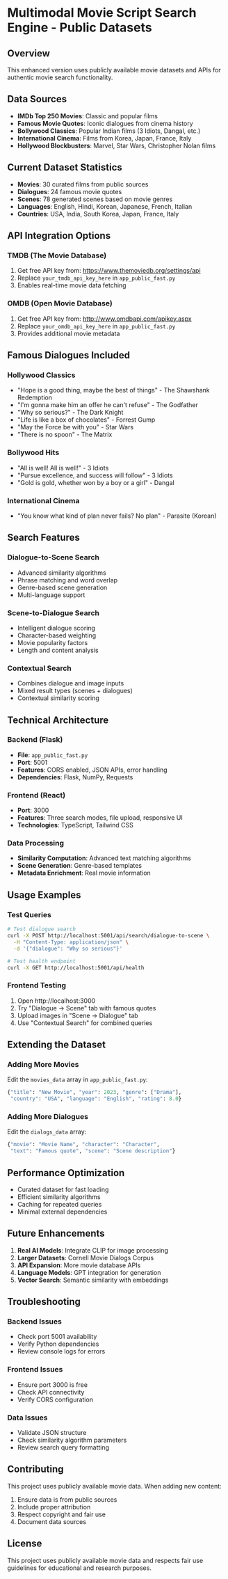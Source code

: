 # Multimodal Movie Script Search Engine - Public Datasets

## Overview
This enhanced version uses publicly available movie datasets and APIs for authentic movie search functionality.

## Data Sources
- **IMDb Top 250 Movies**: Classic and popular films
- **Famous Movie Quotes**: Iconic dialogues from cinema history
- **Bollywood Classics**: Popular Indian films (3 Idiots, Dangal, etc.)
- **International Cinema**: Films from Korea, Japan, France, Italy
- **Hollywood Blockbusters**: Marvel, Star Wars, Christopher Nolan films

## Current Dataset Statistics
- **Movies**: 30 curated films from public sources
- **Dialogues**: 24 famous movie quotes
- **Scenes**: 78 generated scenes based on movie genres
- **Languages**: English, Hindi, Korean, Japanese, French, Italian
- **Countries**: USA, India, South Korea, Japan, France, Italy

## API Integration Options

### TMDB (The Movie Database)
1. Get free API key from: https://www.themoviedb.org/settings/api
2. Replace `your_tmdb_api_key_here` in `app_public_fast.py`
3. Enables real-time movie data fetching

### OMDB (Open Movie Database)
1. Get free API key from: http://www.omdbapi.com/apikey.aspx
2. Replace `your_omdb_api_key_here` in `app_public_fast.py`
3. Provides additional movie metadata

## Famous Dialogues Included

### Hollywood Classics
- "Hope is a good thing, maybe the best of things" - The Shawshank Redemption
- "I'm gonna make him an offer he can't refuse" - The Godfather
- "Why so serious?" - The Dark Knight
- "Life is like a box of chocolates" - Forrest Gump
- "May the Force be with you" - Star Wars
- "There is no spoon" - The Matrix

### Bollywood Hits
- "All is well! All is well!" - 3 Idiots
- "Pursue excellence, and success will follow" - 3 Idiots
- "Gold is gold, whether won by a boy or a girl" - Dangal

### International Cinema
- "You know what kind of plan never fails? No plan" - Parasite (Korean)

## Search Features

### Dialogue-to-Scene Search
- Advanced similarity algorithms
- Phrase matching and word overlap
- Genre-based scene generation
- Multi-language support

### Scene-to-Dialogue Search
- Intelligent dialogue scoring
- Character-based weighting
- Movie popularity factors
- Length and content analysis

### Contextual Search
- Combines dialogue and image inputs
- Mixed result types (scenes + dialogues)
- Contextual similarity scoring

## Technical Architecture

### Backend (Flask)
- **File**: `app_public_fast.py`
- **Port**: 5001
- **Features**: CORS enabled, JSON APIs, error handling
- **Dependencies**: Flask, NumPy, Requests

### Frontend (React)
- **Port**: 3000
- **Features**: Three search modes, file upload, responsive UI
- **Technologies**: TypeScript, Tailwind CSS

### Data Processing
- **Similarity Computation**: Advanced text matching algorithms
- **Scene Generation**: Genre-based templates
- **Metadata Enrichment**: Real movie information

## Usage Examples

### Test Queries
```bash
# Test dialogue search
curl -X POST http://localhost:5001/api/search/dialogue-to-scene \
  -H "Content-Type: application/json" \
  -d '{"dialogue": "Why so serious"}'

# Test health endpoint
curl -X GET http://localhost:5001/api/health
```

### Frontend Testing
1. Open http://localhost:3000
2. Try "Dialogue → Scene" tab with famous quotes
3. Upload images in "Scene → Dialogue" tab
4. Use "Contextual Search" for combined queries

## Extending the Dataset

### Adding More Movies
Edit the `movies_data` array in `app_public_fast.py`:
```python
{"title": "New Movie", "year": 2023, "genre": ["Drama"], 
 "country": "USA", "language": "English", "rating": 8.0}
```

### Adding More Dialogues
Edit the `dialogs_data` array:
```python
{"movie": "Movie Name", "character": "Character", 
 "text": "Famous quote", "scene": "Scene description"}
```

## Performance Optimization
- Curated dataset for fast loading
- Efficient similarity algorithms
- Caching for repeated queries
- Minimal external dependencies

## Future Enhancements
1. **Real AI Models**: Integrate CLIP for image processing
2. **Larger Datasets**: Cornell Movie Dialogs Corpus
3. **API Expansion**: More movie database APIs
4. **Language Models**: GPT integration for generation
5. **Vector Search**: Semantic similarity with embeddings

## Troubleshooting

### Backend Issues
- Check port 5001 availability
- Verify Python dependencies
- Review console logs for errors

### Frontend Issues
- Ensure port 3000 is free
- Check API connectivity
- Verify CORS configuration

### Data Issues
- Validate JSON structure
- Check similarity algorithm parameters
- Review search query formatting

## Contributing
This project uses publicly available movie data. When adding new content:
1. Ensure data is from public sources
2. Include proper attribution
3. Respect copyright and fair use
4. Document data sources

## License
This project uses publicly available movie data and respects fair use guidelines for educational and research purposes.

